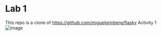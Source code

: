 # Lab 1
This repo is a clone of https://github.com/miguelgrinberg/flasky
Activity 1
![image](https://github.com/avaj4/ECE444-F2023-Lab1/assets/53788244/06d297c4-d884-4a41-a79e-562b90cf78a5)
